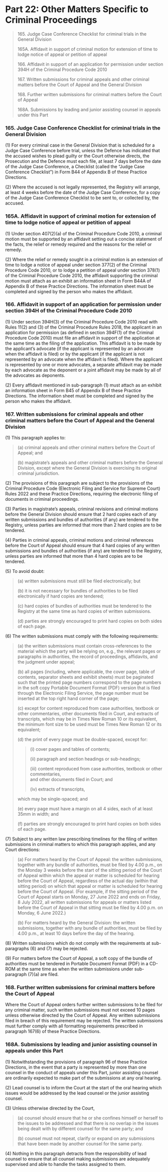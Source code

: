 # Part 22: Other Matters Specific to Criminal Proceedings

> 165\. Judge Case Conference Checklist for criminal trials in the General Division
>
> 165A. Affidavit in support of criminal motion for extension of time to lodge notice of appeal or petition of appeal
>
> 166\. Affidavit in support of an application for permission under section 394H of the Criminal Procedure Code 2010
>
> 167\. Written submissions for criminal appeals and other criminal matters before the Court of Appeal and the General Division
>
> 168\. Further written submissions for criminal matters before the Court of Appeal
>
> 168A. Submissions by leading and junior assisting counsel in appeals under this Part

### 165. Judge Case Conference Checklist for criminal trials in the General Division <a href="#id-165-judge-case-conference-checklist-for-criminal-trials-in-the-general-division" id="id-165-judge-case-conference-checklist-for-criminal-trials-in-the-general-division"></a>

(1) For every criminal case in the General Division that is scheduled for a Judge Case Conference before trial, unless the Defence has indicated that the accused wishes to plead guilty or the Court otherwise directs, the Prosecution and the Defence must each file, at least 7 days before the date of the Judge Case Conference, a Checklist (called the “Judge Case Conference Checklist”) in Form B44 of Appendix B of these Practice Directions.

(2) Where the accused is not legally represented, the Registry will arrange, at least 4 weeks before the date of the Judge Case Conference, for a copy of the Judge Case Conference Checklist to be sent to, or collected by, the accused.

### 165A. Affidavit in support of criminal motion for extension of time to lodge notice of appeal or petition of appeal <a href="#id-165-judge-case-conference-checklist-for-criminal-trials-in-the-general-division" id="id-165-judge-case-conference-checklist-for-criminal-trials-in-the-general-division"></a>

(1) Under section 407(2)(a) of the Criminal Procedure Code 2010, a criminal motion must be supported by an affidavit setting out a concise statement of the facts, the relief or remedy required and the reasons for the relief or remedy.

(2) Where the relief or remedy sought in a criminal motion is an extension of time to lodge a notice of appeal under section 377(2) of the Criminal Procedure Code 2010, or to lodge a petition of appeal under section 378(1) of the Criminal Procedure Code 2010, the affidavit supporting the criminal motion must attach as an exhibit an information sheet in Form B44A of Appendix B of these Practice Directions. The information sheet must be completed and signed by the person who makes the affidavit.

### 166. Affidavit in support of an application for permission under section 394H of the Criminal Procedure Code 2010 <a href="#id-166-affidavit-in-support-of-an-application-for-permission-under-section-394h-of-the-criminal-procedu" id="id-166-affidavit-in-support-of-an-application-for-permission-under-section-394h-of-the-criminal-procedu"></a>

(1) Under section 394H(3) of the Criminal Procedure Code 2010 read with Rules 11(2) and (3) of the Criminal Procedure Rules 2018, the applicant in an application for permission (as defined in section 394F(1) of the Criminal Procedure Code 2010) must file an affidavit in support of the application at the same time as the filing of the application. This affidavit is to be made by the applicant’s advocate (if the applicant is represented by an advocate when the affidavit is filed) or by the applicant (if the applicant is not represented by an advocate when the affidavit is filed). Where the applicant is represented by one or more advocates, a separate affidavit may be made by each advocate as the deponent or a joint affidavit may be made by all of the advocates as deponents.

(2) Every affidavit mentioned in sub-paragraph (1) must attach as an exhibit an information sheet in Form B45 of Appendix B of these Practice Directions. The information sheet must be completed and signed by the person who makes the affidavit.

### 167. Written submissions for criminal appeals and other criminal matters before the Court of Appeal and the General Division <a href="#id-167-written-submissions-for-criminal-appeals-and-other-criminal-matters-before-the-court-of-appeal-a" id="id-167-written-submissions-for-criminal-appeals-and-other-criminal-matters-before-the-court-of-appeal-a"></a>

(1) This paragraph applies to:

> (a) criminal appeals and other criminal matters before the Court of Appeal; and
>
> (b) magistrate’s appeals and other criminal matters before the General Division, except where the General Division is exercising its original criminal jurisdiction.

(2) The provisions of this paragraph are subject to the provisions of the Criminal Procedure Code (Electronic Filing and Service for Supreme Court) Rules 2022 and these Practice Directions, requiring the electronic filing of documents in criminal proceedings.

(3) Parties in magistrate’s appeals, criminal revisions and criminal motions before the General Division should ensure that 2 hard copies each of any written submissions and bundles of authorities (if any) are tendered to the Registry, unless parties are informed that more than 2 hard copies are to be tendered.

(4) Parties in criminal appeals, criminal motions and criminal references before the Court of Appeal should ensure that 4 hard copies of any written submissions and bundles of authorities (if any) are tendered to the Registry, unless parties are informed that more than 4 hard copies are to be tendered.

(5) To avoid doubt:

> (a) written submissions must still be filed electronically; but
>
> (b) it is not necessary for bundles of authorities to be filed electronically if hard copies are tendered;
>
> (c) hard copies of bundles of authorities must be tendered to the Registry at the same time as hard copies of written submissions.
>
> (d) parties are strongly encouraged to print hard copies on both sides of each page.

(6) The written submissions must comply with the following requirements:

> (a) the written submissions must contain cross-references to the material which the party will be relying on, e.g., the relevant pages or paragraphs in authorities, the record of proceedings, affidavits, and the judgment under appeal;
>
> (b) all pages (including, where applicable, the cover page, table of contents, separator sheets and exhibit sheets) must be paginated such that the printed page numbers correspond to the page numbers in the soft copy Portable Document Format (PDF) version that is filed through the Electronic Filing Service, the page number must be inserted at the top right hand corner of the page;
>
> (c) except for content reproduced from case authorities, textbook or other commentaries, other documents filed in Court, and extracts of transcripts, which may be in Times New Roman 10 or its equivalent, the minimum font size to be used must be Times New Roman 12 or its equivalent;
>
> (d) the print of every page must be double-spaced, except for:
>
> > (i) cover pages and tables of contents;
> >
> > (ii) paragraph and section headings or sub-headings;
> >
> > (iii) content reproduced from case authorities, textbook or other commentaries,> > \
> > and other documents filed in Court; and
> >
> > (iv) extracts of transcripts,
>
> which may be single-spaced; and
>
> (e) every page must have a margin on all 4 sides, each of at least 35mm in width; and
>
> (f) parties are strongly encouraged to print hard copies on both sides of each page.

(7) Subject to any written law prescribing timelines for the filing of written submissions in criminal matters to which this paragraph applies, and any Court directions:

> (a) For matters heard by the Court of Appeal: the written submissions, together with any bundle of authorities, must be filed by 4.00 p.m., on the Monday 3 weeks before the start of the sitting period of the Court of Appeal within which the appeal or matter is scheduled for hearing before the Court of Appeal, regardless of the actual day (within that sitting period) on which that appeal or matter is scheduled for hearing before the Court of Appeal. (For example, if the sitting period of the Court of Appeal starts on Monday, 27 June 2022 and ends on Friday, 8 July 2022, all written submissions for appeals or matters listed before the Court of Appeal in that sitting must be filed by 4.00 p.m. on Monday, 6 June 2022.)
>
> (b) For matters heard by the General Division: the written submissions, together with any bundle of authorities, must be filed by 4.00 p.m., at least 10 days before the day of the hearing.

(8) Written submissions which do not comply with the requirements at sub-paragraphs (6) and (7) may be rejected.

(9) For matters before the Court of Appeal, a soft copy of the bundle of authorities must be tendered in Portable Document Format (PDF) in a CD-ROM at the same time as when the written submissions under sub-paragraph (7)(a) are filed.

### 168. Further written submissions for criminal matters before the Court of Appeal <a href="#id-168-further-written-submissions-for-criminal-matters-before-the-court-of-appeal" id="id-168-further-written-submissions-for-criminal-matters-before-the-court-of-appeal"></a>

Where the Court of Appeal orders further written submissions to be filed for any criminal matter, such written submissions must not exceed 10 pages unless otherwise directed by the Court of Appeal. Any written submissions filed in breach of this requirement may be rejected. The written submissions must further comply with all formatting requirements prescribed in paragraph 167(6) of these Practice Directions.

### 168A. Submissions by leading and junior assisting counsel in appeals under this Part <a href="#id-168-further-written-submissions-for-criminal-matters-before-the-court-of-appeal" id="id-168-further-written-submissions-for-criminal-matters-before-the-court-of-appeal"></a>

(1)&#x20;Notwithstanding the provisions of paragraph 96 of these Practice Directions, in the event that a party is represented by more than one counsel in the conduct of appeals under this Part, junior assisting counsel are ordinarily expected to make part of the submissions at any oral hearing.&#x20;

(2)&#x20;Lead counsel is to inform the Court at the start of the oral hearing which issues would be addressed by the lead counsel or the junior assisting counsel.

(3)&#x20;Unless otherwise directed by the Court,

> (a)> &#x20;counsel should ensure that he or she confines himself or herself to the issues to be addressed and that there is no overlap in the issues being dealt with by different counsel for the same party; and
>
> (b)> &#x20;counsel must not repeat, clarify or expand on any submissions that have been made by another counsel for the same party.

(4)&#x20;Nothing in this paragraph detracts from the responsibility of lead counsel to ensure that all counsel making submissions are adequately supervised and able to handle the tasks assigned to them.
